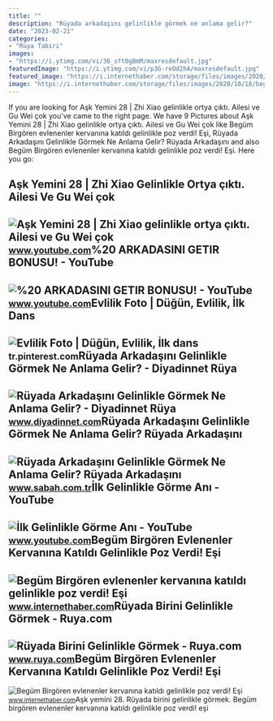 ```yaml
---
title: ""
description: "Rüyada arkadaşını gelinlikle görmek ne anlama gelir?"
date: "2023-02-21"
categories:
- "Ruya Tabiri"
images:
- "https://i.ytimg.com/vi/36_sft8gBmM/maxresdefault.jpg"
featuredImage: "https://i.ytimg.com/vi/p3G-reOd2hA/maxresdefault.jpg"
featured_image: "https://i.internethaber.com/storage/files/images/2020/10/18/begumbirgoren-37819823-266966270761-TpbE.jpg"
image: "https://i.internethaber.com/storage/files/images/2020/10/18/begumbirgoren-81245777-176841416996-V7bf.jpg"
---
```


If you are looking for Aşk Yemini 28 | Zhi Xiao gelinlikle ortya çıktı. Ailesi ve Gu Wei çok you've came to the right page. We have 9 Pictures about Aşk Yemini 28 | Zhi Xiao gelinlikle ortya çıktı. Ailesi ve Gu Wei çok like Begüm Birgören evlenenler kervanına katıldı gelinlikle poz verdi! Eşi, Rüyada Arkadaşını Gelinlikle Görmek Ne Anlama Gelir? Rüyada Arkadaşını and also Begüm Birgören evlenenler kervanına katıldı gelinlikle poz verdi! Eşi. Here you go:

Aşk Yemini 28 | Zhi Xiao Gelinlikle Ortya çıktı. Ailesi Ve Gu Wei çok
---------------------------------------------------------------------

 ![Aşk Yemini 28 | Zhi Xiao gelinlikle ortya çıktı. Ailesi ve Gu Wei çok](https://i.ytimg.com/vi/p3G-reOd2hA/maxresdefault.jpg) <small>www.youtube.com</small>%20 ARKADASINI GETIR BONUSU! - YouTube
--------------------------------------

 ![%20 ARKADASINI GETIR BONUSU! - YouTube](https://i.ytimg.com/vi/36_sft8gBmM/maxresdefault.jpg) <small>www.youtube.com</small>Evlilik Foto | Düğün, Evlilik, İlk Dans
---------------------------------------

 ![Evlilik Foto | Düğün, Evlilik, İlk dans](https://i.pinimg.com/736x/bb/12/8b/bb128bf0b272168b3c6dff0e716fc5fc.jpg) <small>tr.pinterest.com</small>Rüyada Arkadaşını Gelinlikle Görmek Ne Anlama Gelir? - Diyadinnet Rüya
----------------------------------------------------------------------

 ![Rüyada Arkadaşını Gelinlikle Görmek Ne Anlama Gelir? - Diyadinnet Rüya](https://www.diyadinnet.com/d/ruya/ruyada-arkadasini-gelinlikle-gormek-ne-anlama-gelir-432.jpg) <small>www.diyadinnet.com</small>Rüyada Arkadaşını Gelinlikle Görmek Ne Anlama Gelir? Rüyada Arkadaşını
----------------------------------------------------------------------

 ![Rüyada Arkadaşını Gelinlikle Görmek Ne Anlama Gelir? Rüyada Arkadaşını](https://iasbh.tmgrup.com.tr/9a6f6e/752/395/0/36/724/416?u=https://isbh.tmgrup.com.tr/sbh/2022/07/01/ruyada-arkadasini-gelinlikle-gormek-ne-anlama-gelir-ruyada-arkadasini-gelinlikle-gormenin-anlami-1656680897507.jpg) <small>www.sabah.com.tr</small>İlk Gelinlikle Görme Anı - YouTube
----------------------------------

 ![İlk Gelinlikle Görme Anı - YouTube](https://i.ytimg.com/vi/0jGNBWCSFiE/maxres2.jpg?sqp=-oaymwEoCIAKENAF8quKqQMcGADwAQH4AZYDgALQBYoCDAgAEAEYZSBZKFMwDw==&rs=AOn4CLBYhrl8XCfZw1RRG69ChEGlnfWJ-g) <small>www.youtube.com</small>Begüm Birgören Evlenenler Kervanına Katıldı Gelinlikle Poz Verdi! Eşi
---------------------------------------------------------------------

 ![Begüm Birgören evlenenler kervanına katıldı gelinlikle poz verdi! Eşi](https://i.internethaber.com/storage/files/images/2020/10/18/begumbirgoren-81245777-176841416996-V7bf.jpg) <small>www.internethaber.com</small>Rüyada Birini Gelinlikle Görmek - Ruya.com
------------------------------------------

 ![Rüyada Birini Gelinlikle Görmek - Ruya.com](https://www.ruya.com/wp-content/uploads/rüyada-birini-gelinlikle-görmek.jpg) <small>www.ruya.com</small>Begüm Birgören Evlenenler Kervanına Katıldı Gelinlikle Poz Verdi! Eşi
---------------------------------------------------------------------

 ![Begüm Birgören evlenenler kervanına katıldı gelinlikle poz verdi! Eşi](https://i.internethaber.com/storage/files/images/2020/10/18/begumbirgoren-37819823-266966270761-TpbE.jpg) <small>www.internethaber.com</small>Aşk yemini 28. Rüyada birini gelinlikle görmek. Begüm birgören evlenenler kervanına katıldı gelinlikle poz verdi! eşi
